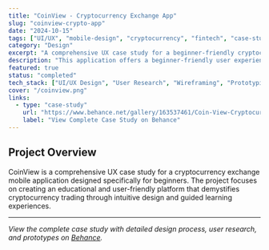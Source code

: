 ```yaml
---
title: "CoinView - Cryptocurrency Exchange App"
slug: "coinview-crypto-app"
date: "2024-10-15"
tags: ["UI/UX", "mobile-design", "cryptocurrency", "fintech", "case-study", "user-experience"]
category: "Design"
excerpt: "A comprehensive UX case study for a beginner-friendly cryptocurrency exchange mobile application focused on education and ease of use."
description: "This application offers a beginner-friendly user experience that offers tutorials and tasks and offer simple free crypto coins for the user to learn about the world of cryptocurrency. The app will use easy-to-understand tools and features and will guide the user in their cryptocurrency journey."
featured: true
status: "completed"
tech_stack: ["UI/UX Design", "User Research", "Wireframing", "Prototyping", "User Journey Mapping"]
cover: "/coinview.png"
links:
  - type: "case-study"
    url: "https://www.behance.net/gallery/163537461/Coin-View-Cryptocurrency-Exchange-App-Case-Study"
    label: "View Complete Case Study on Behance"
---
```


## Project Overview

CoinView is a comprehensive UX case study for a cryptocurrency exchange mobile application designed specifically for beginners. The project focuses on creating an educational and user-friendly platform that demystifies cryptocurrency trading through intuitive design and guided learning experiences.

---

*View the complete case study with detailed design process, user research, and prototypes on [Behance](https://www.behance.net/gallery/163537461/Coin-View-Cryptocurrency-Exchange-App-Case-Study).*